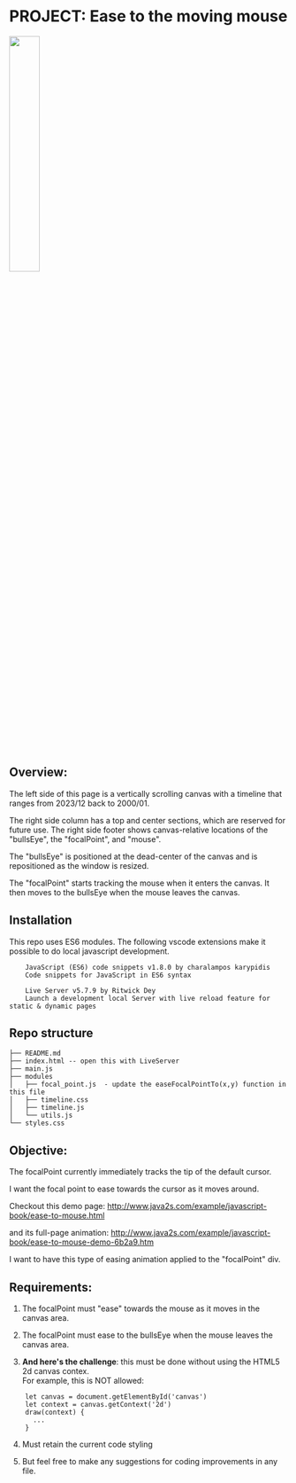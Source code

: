 # PROJECT: Ease to the moving mouse

<img src="https://shawn.beckerstudio.com/wp-content/uploads/2023/07/ease-to-mouse-1.0.png" width="33%" height="33%"/>

## Overview:

The left side of this page is a vertically scrolling canvas with a timeline that ranges from 2023/12 back to 2000/01.

The right side column has a top and center sections, which are reserved for future use. The right side footer shows canvas-relative locations of the "bullsEye", the "focalPoint", and "mouse".

The "bullsEye" is positioned at the dead-center of the canvas and is repositioned as the window is resized.

The "focalPoint" starts tracking the mouse when it enters the canvas. It then moves to the bullsEye when the mouse leaves the canvas.

## Installation

This repo uses ES6 modules. The following vscode extensions
make it possible to do local javascript development.

```
    JavaScript (ES6) code snippets v1.8.0 by charalampos karypidis  
    Code snippets for JavaScript in ES6 syntax  
```
```
    Live Server v5.7.9 by Ritwick Dey  
    Launch a development local Server with live reload feature for static & dynamic pages  
```

## Repo structure

    ├── README.md  
    ├── index.html -- open this with LiveServer  
    ├── main.js  
    ├── modules  
    │   ├── focal_point.js  - update the easeFocalPointTo(x,y) function in this file
    │   ├── timeline.css 
    │   ├── timeline.js  
    │   └── utils.js  
    └── styles.css  

## Objective:

The focalPoint currently immediately tracks the tip of the default cursor. 

I want the focal point to ease towards the cursor as it moves around.

Checkout this demo page:
http://www.java2s.com/example/javascript-book/ease-to-mouse.html

and its full-page animation:
http://www.java2s.com/example/javascript-book/ease-to-mouse-demo-6b2a9.htm

I want to have this type of easing animation applied to the "focalPoint" div.

## Requirements:

1. The focalPoint must "ease" towards the mouse as it moves in the canvas area.

2. The focalPoint must ease to the bullsEye when the mouse leaves the canvas area.

3. __And here's the challenge__: 
this must be done without using the HTML5 2d canvas contex.   
For example, this is NOT allowed:

```
    let canvas = document.getElementById('canvas')  
    let context = canvas.getContext('2d')
    draw(context) {
      ...
    }
```

4. Must retain the current code styling
   
5. But feel free to make any suggestions for coding improvements in any file.






